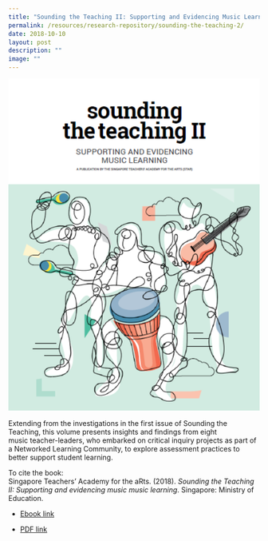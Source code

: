 ```yaml
---
title: "Sounding the Teaching II: Supporting and Evidencing Music Learning"
permalink: /resources/research-repository/sounding-the-teaching-2/
date: 2018-10-10
layout: post
description: ""
image: ""
---
```

<img src="/images/uu526fc638e109.png" 
         style="width:600px"
	/>
<br>


Extending from the investigations in the first issue of Sounding the Teaching, this volume presents insights and findings from eight music teacher-leaders, who embarked on critical inquiry projects as part of a Networked Learning Community, to explore assessment practices to better support student learning. 

To cite the book:  
Singapore Teachers’ Academy for the aRts. (2018). _Sounding the Teaching II: Supporting and evidencing music music learning_. Singapore: Ministry of Education.

* [Ebook link](https://joom.ag/evZY)


* [PDF link](https://academyofsingaporeteachers.moe.edu.sg/docs/librariesprovider4/research-publication/sounding-the-teaching-ii.pdf?sfvrsn=4b4f99af_2)